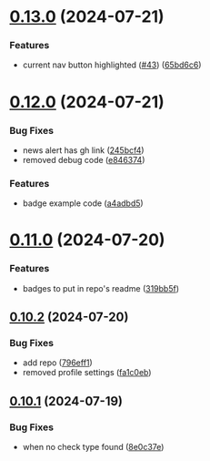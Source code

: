 # [0.13.0](https://github.com/EddieHubCommunity/HealthCheck/compare/v0.12.0...v0.13.0) (2024-07-21)


### Features

* current nav button highlighted ([#43](https://github.com/EddieHubCommunity/HealthCheck/issues/43)) ([65bd6c6](https://github.com/EddieHubCommunity/HealthCheck/commit/65bd6c6fe6bb7f8162d948ddb53034dd30d6a67c))



# [0.12.0](https://github.com/EddieHubCommunity/HealthCheck/compare/v0.11.0...v0.12.0) (2024-07-21)


### Bug Fixes

* news alert has gh link ([245bcf4](https://github.com/EddieHubCommunity/HealthCheck/commit/245bcf4bb2cafbd21d704b567cc48767ff08b503))
* removed debug code ([e846374](https://github.com/EddieHubCommunity/HealthCheck/commit/e846374b846d37a0e1590ceb5d7870b664fcd151))


### Features

* badge example code ([a4adbd5](https://github.com/EddieHubCommunity/HealthCheck/commit/a4adbd58ad03c5e26642452e7bc1b09eb6b6531b))



# [0.11.0](https://github.com/EddieHubCommunity/HealthCheck/compare/v0.10.2...v0.11.0) (2024-07-20)


### Features

* badges to put in repo's readme ([319bb5f](https://github.com/EddieHubCommunity/HealthCheck/commit/319bb5f4554be10f93cd2309f31b9a76c4ae5ced))



## [0.10.2](https://github.com/EddieHubCommunity/HealthCheck/compare/v0.10.1...v0.10.2) (2024-07-20)


### Bug Fixes

* add repo ([796eff1](https://github.com/EddieHubCommunity/HealthCheck/commit/796eff12a14bdc0d051fd66c530396785423ead3))
* removed profile settings ([fa1c0eb](https://github.com/EddieHubCommunity/HealthCheck/commit/fa1c0ebb51835220e64eb62624d7e112afdb4a5a))



## [0.10.1](https://github.com/EddieHubCommunity/HealthCheck/compare/v0.10.0...v0.10.1) (2024-07-19)


### Bug Fixes

* when no check type found ([8e0c37e](https://github.com/EddieHubCommunity/HealthCheck/commit/8e0c37e17577c3c3fe4f0c2b1f0ac7e1e6686c9d))



